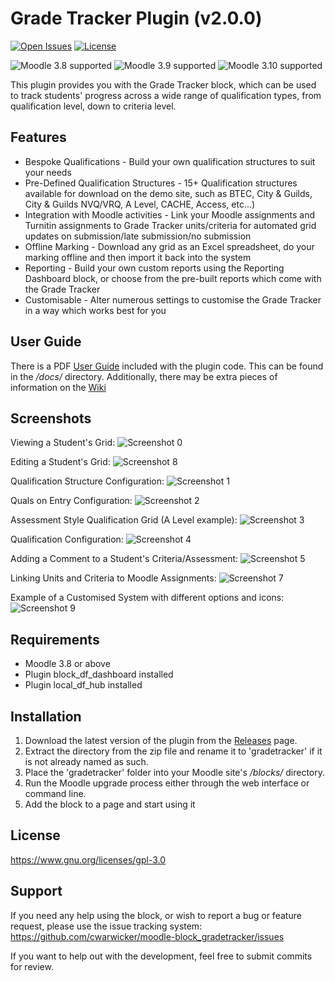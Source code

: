 # Grade Tracker Plugin (v2.0.0)

[![Open Issues](https://img.shields.io/github/issues/cwarwicker/moodle-block_gradetracker)](https://github.com/cwarwicker/moodle-block_gradetracker/issues)
[![License](https://img.shields.io/badge/License-GPLv3-blue.svg)](https://www.gnu.org/licenses/gpl-3.0)

![Moodle 3.8 supported](https://img.shields.io/badge/Moodle-3.8-brightgreen)
![Moodle 3.9 supported](https://img.shields.io/badge/Moodle-3.9-brightgreen)
![Moodle 3.10 supported](https://img.shields.io/badge/Moodle-3.10-brightgreen)

This plugin provides you with the Grade Tracker block, which can be used to track students' progress across a wide range of qualification types, from qualification level, down to criteria level.


Features
------------
- Bespoke Qualifications - Build your own qualification structures to suit your needs
- Pre-Defined Qualification Structures - 15+ Qualification structures available for download on the demo site, such as BTEC, City & Guilds, City & Guilds NVQ/VRQ, A Level, CACHE, Access, etc...)
- Integration with Moodle activities - Link your Moodle assignments and Turnitin assignments to Grade Tracker units/criteria for automated grid updates on submission/late submission/no submission
- Offline Marking - Download any grid as an Excel spreadsheet, do your marking offline and then import it back into the system
- Reporting - Build your own custom reports using the Reporting Dashboard block, or choose from the pre-built reports which come with the Grade Tracker
- Customisable - Alter numerous settings to customise the Grade Tracker in a way which works best for you


User Guide
------------
There is a PDF [User Guide](docs/GT%20User%20Guide.pdf) included with the plugin code. This can be found in the */docs/* directory.
Additionally, there may be extra pieces of information on the [Wiki](https://github.com/cwarwicker/moodle-block_gradetracker/wiki)


Screenshots
------------
Viewing a Student's Grid:
![Screenshot 0](pix/screenshots/s0.png)

Editing a Student's Grid:
![Screenshot 8](pix/screenshots/s8.png)

Qualification Structure Configuration:
![Screenshot 1](pix/screenshots/s1.png)

Quals on Entry Configuration:
![Screenshot 2](pix/screenshots/s2.png)

Assessment Style Qualification Grid (A Level example):
![Screenshot 3](pix/screenshots/s3.png)

Qualification Configuration:
![Screenshot 4](pix/screenshots/s4.png)

Adding a Comment to a Student's Criteria/Assessment:
![Screenshot 5](pix/screenshots/s5.png)

Linking Units and Criteria to Moodle Assignments:
![Screenshot 7](pix/screenshots/s7.png)

Example of a Customised System with different options and icons:
![Screenshot 9](pix/screenshots/s9.png)

Requirements
------------
- Moodle 3.8 or above
- Plugin block_df_dashboard installed
- Plugin local_df_hub installed

Installation
------------
1. Download the latest version of the plugin from the [Releases](https://github.com/cwarwicker/moodle-block_gradetracker/releases) page.
2. Extract the directory from the zip file and rename it to 'gradetracker' if it is not already named as such.
3. Place the 'gradetracker' folder into your Moodle site's */blocks/* directory.
4. Run the Moodle upgrade process either through the web interface or command line.
5. Add the block to a page and start using it

License
-------
https://www.gnu.org/licenses/gpl-3.0

Support
-------
If you need any help using the block, or wish to report a bug or feature request, please use the issue tracking system: https://github.com/cwarwicker/moodle-block_gradetracker/issues

If you want to help out with the development, feel free to submit commits for review.